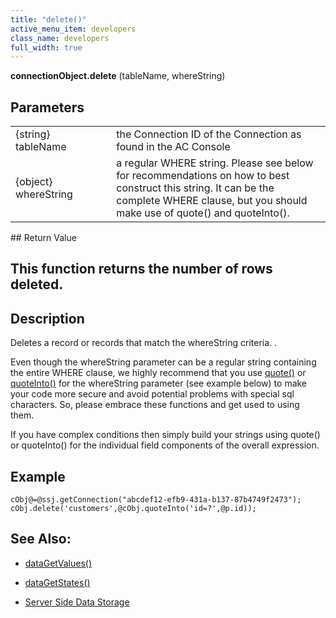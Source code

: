 ```yaml
---
title: "delete()"
active_menu_item: developers
class_name: developers
full_width: true
---
```



**connectionObject.delete** (tableName, whereString)

## Parameters

<table>
<tr>
<td width="181">
{string} tableName

</td>
<td width="18">
</td>
<td width="681">
the Connection ID of the Connection as found in the AC Console

</td>
</tr>
<tr>
<td width="181">
{object} whereString

</td>
<td width="18">
</td>
<td width="681">
a regular WHERE string. Please see below for recommendations on how to best construct this string. It can be the complete WHERE clause, but you should make use of quote() and quoteInto().

</td>
</tr>
</table>
## Return Value

## This function returns the number of rows deleted.

## Description

Deletes a record or records that match the whereString criteria. .

Even though the whereString parameter can be a regular string containing the entire WHERE clause, we highly recommend that you use [quote()](quote.htm) or [quoteInto()](quoteinto.htm) for the whereString parameter (see example below) to make your code more secure and avoid potential problems with special sql characters. So, please embrace these functions and get used to using them.

If you have complex conditions then simply build your strings using quote() or quoteInto() for the individual field components of the overall expression.

## Example

    cObj@=@ssj.getConnection("abcdef12-efb9-431a-b137-87b4749f2473");
    cObj.delete('customers',@cObj.quoteInto('id=?',@p.id));
     
   

## See Also:

 - [dataGetValues()](../../../client-api/widget-data-state-manipulation/datagetvalues)

 - [dataGetStates()](../../../client-api/widget-data-state-manipulation/datagetstates)

 - [Server Side Data Storage](../../../../data-storage/server-side-data-storage/)

